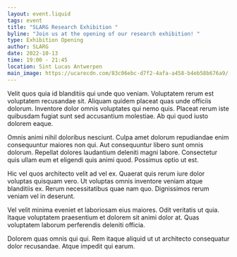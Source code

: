 ```yaml
---
layout: event.liquid
tags: event
title: "SLARG Research Exhibition "
byline: "Join us at the opening of our research exhibition! "
type: Exhibition Opening
author: SLARG
date: 2022-10-13
time: 19:00 - 21:45
location: Sint Lucas Antwerpen
main_image: https://ucarecdn.com/83c06ebc-d7f2-4afa-a458-b4eb58b676a9/
---
```

Velit quos quia id blanditiis qui unde quo veniam. Voluptatem rerum est voluptatem recusandae sit. Aliquam quidem placeat quas unde officiis dolorum. Inventore dolor omnis voluptates qui nemo quis. Placeat rerum iste quibusdam fugiat sunt sed accusantium molestiae. Ab qui quod iusto dolorem eaque.

Omnis animi nihil doloribus nesciunt. Culpa amet dolorum repudiandae enim consequuntur maiores non qui. Aut consequuntur libero sunt omnis dolorum. Repellat dolores laudantium deleniti magni labore. Consectetur quis ullam eum et eligendi quis animi quod. Possimus optio ut est.

Hic vel quos architecto velit ad vel ex. Quaerat quis rerum iure dolor voluptas quisquam vero. Ut voluptas omnis inventore veniam atque blanditiis ex. Rerum necessitatibus quae nam quo. Dignissimos rerum veniam vel in deserunt.

Vel velit minima eveniet et laboriosam eius maiores. Odit veritatis ut quia. Itaque voluptatem praesentium et dolorem sit animi dolor at. Quas voluptatem laborum perferendis deleniti officia.

Dolorem quas omnis qui qui. Rem itaque aliquid ut ut architecto consequatur dolor recusandae. Atque impedit qui earum.